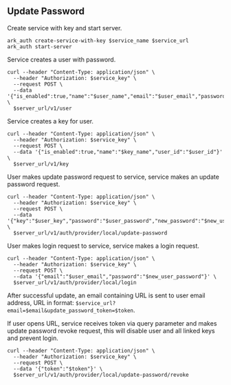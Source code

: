 ## Update Password

Create service with key and start server.

```shell
ark_auth create-service-with-key $service_name $service_url
ark_auth start-server
```

Service creates a user with password.

```shell
curl --header "Content-Type: application/json" \
  --header "Authorization: $service_key" \
  --request POST \
  --data '{"is_enabled":true,"name":"$user_name","email":"$user_email","password":"$user_password"}' \
  $server_url/v1/user
```

Service creates a key for user.

```shell
curl --header "Content-Type: application/json" \
  --header "Authorization: $service_key" \
  --request POST \
  --data '{"is_enabled":true,"name":"$key_name","user_id":"$user_id"}' \
  $server_url/v1/key
```

User makes update password request to service, service makes an update password request.

```shell
curl --header "Content-Type: application/json" \
  --header "Authorization: $service_key" \
  --request POST \
  --data '{"key":"$user_key","password":"$user_password","new_password":"$new_user_password"}' \
  $server_url/v1/auth/provider/local/update-password
```

User makes login request to service, service makes a login request.

```shell
curl --header "Content-Type: application/json" \
  --header "Authorization: $service_key" \
  --request POST \
  --data '{"email":"$user_email","password":"$new_user_password"}' \
  $server_url/v1/auth/provider/local/login
```

After successful update, an email containing URL is sent to user email address, URL in format: `$service_url?email=$email&update_password_token=$token`.

If user opens URL, service receives token via query parameter and makes update password revoke request, this will disable user and all linked keys and prevent login.

```shell
curl --header "Content-Type: application/json" \
  --header "Authorization: $service_key" \
  --request POST \
  --data '{"token":"$token"}' \
  $server_url/v1/auth/provider/local/update-password/revoke
```
